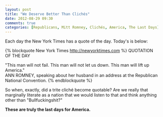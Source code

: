 ```yaml
---
layout: post
title: "We Deserve Better Than Clichés"
date: 2012-08-29 09:30
comments: true
categories: [Republicans, Mitt Romney, Clichés, America, The Last Days]
---
```


Each day the New York Times has a quote of the day.  Today's is below:

{% blockquote New York Times http://newyorktimes.com %}
QUOTATION OF THE DAY

"This man will not fail. This man will not let us down. This man will lift up America."<br>
ANN ROMNEY, speaking about her husband in an address at the Republican National Convention.
{% endblockquote %}

So when, exactly, did a trite cliché become quotable?  Are we really that marginally literate as a nation that we would listen to that and think anything other than "Bullfuckingshit?" 

**These are truly the last days for America.**
